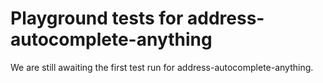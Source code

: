 # Playground tests for address-autocomplete-anything
We are still awaiting the first test run for address-autocomplete-anything.
